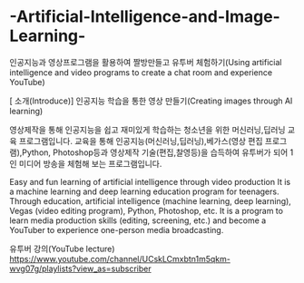 # -Artificial-Intelligence-and-Image-Learning-
인공지능과 영상프로그램을 활용하여 짤방만들고 유투버 체험하기(Using artificial intelligence and video programs to create a chat room and experience YouTube)

[ 소개(Introduce)]
인공지능 학습을 통한 영상 만들기(Creating images through AI learning)

영상제작을 통해 인공지능을 쉽고 재미있게 학습하는 
청소년을 위한 머신러닝,딥러닝 교육 프로그램입니다.
교육을 통해 인공지능(머신러닝,딥러닝),베가스(영상 편집 프로그램),Python, Photoshop등과
영상제작 기술(편집,찰영등)을 습득하여 유투버가 되어 1인 미디어 방송을 체험해 보는 프로그램입니다.

Easy and fun learning of artificial intelligence through video production
It is a machine learning and deep learning education program for teenagers.
Through education, artificial intelligence (machine learning, deep learning), 
Vegas (video editing program), Python, Photoshop, etc.
It is a program to learn media production skills (editing, screening, etc.) 
and become a YouTuber to experience one-person media broadcasting.

유투버 강의(YouTube lecture)
https://www.youtube.com/channel/UCskLCmxbtn1m5qkm-wvg07g/playlists?view_as=subscriber
